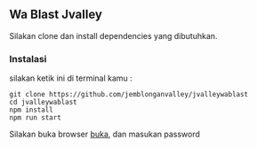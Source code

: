 ## Wa Blast Jvalley

Silakan clone dan install dependencies yang dibutuhkan.

### Instalasi

silakan ketik ini di terminal kamu :

```
git clone https://github.com/jemblonganvalley/jvalleywablast
cd jvalleywablast
npm install
npm run start
```

Silakan buka browser [buka](http://localhost:5000/), dan masukan password
